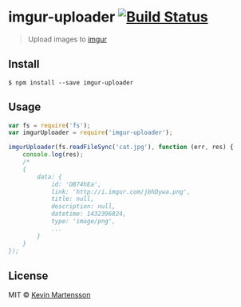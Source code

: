 # imgur-uploader [![Build Status](https://travis-ci.org/kevva/imgur-uploader.svg?branch=master)](https://travis-ci.org/kevva/imgur-uploader)

> Upload images to [imgur](http://imgur.com)


## Install

```
$ npm install --save imgur-uploader
```


## Usage

```js
var fs = require('fs');
var imgurUploader = require('imgur-uploader');

imgurUploader(fs.readFileSync('cat.jpg'), function (err, res) {
	console.log(res);
	/*
	{
		data: {
			id: 'OB74hEa',
			link: 'http://i.imgur.com/jbhDywa.png',
			title: null,
			description: null,
			datetime: 1432396824,
			type: 'image/png',
			...
		}
	}
});
```


## License

MIT © [Kevin Martensson](http://github.com/kevva)

